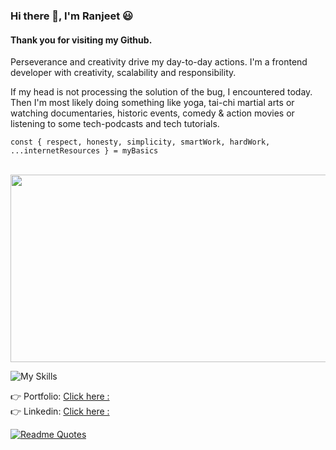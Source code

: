 ### Hi there 👋, I'm Ranjeet 😃
#### Thank you for visiting my Github.

Perseverance and creativity drive my day-to-day actions. I'm a frontend developer with creativity, scalability and responsibility. 

If my head is not processing the solution of the bug, I encountered today. Then I'm most likely doing something like yoga, tai-chi martial arts or watching documentaries, historic events, comedy & action movies or listening to some tech-podcasts and tech tutorials.

``` const { respect, honesty, simplicity, smartWork, hardWork, ...internetResources } = myBasics ```

<br>
  <img src="https://media.giphy.com/media/dWesBcTLavkZuG35MI/giphy.gif" style=" height: 300px; object-fit: fill;" width="600" height="auto"/>
<br>

![My Skills](https://skillicons.dev/icons?i=angular,vue,react,ts,js,html,jquery,materialui,scss,css,bootstrap,github,gitlab,vscode,webpack,nodejs,express,postgres,firebase,docker,npm,xd,figma)

<!-- :mechanical_arm: Skills:-  ✔Vue | ✔Reactjs | ✔Angular | ✔Hugo | ✔Html | ✔Css | ✔Sass | ✔TypeScript |  ✔Java Script | ✔JQuery | ✔Material-Ui | ✔Bootstrap | ✔Git/Bitbucket/Gitlab | ✔AdobeXd | ✔Vscode | ✔Parcel | ✔Webpack | -->
 
:point_right: Portfolio: [Click here :](https://ranjeet2311.github.io/upgraded/)  
:point_right: Linkedin: [Click here :](https://www.linkedin.com/in/ranjeet-kumar-23n19/)  

[![Readme Quotes](https://quotes-github-readme.vercel.app/api?type=horizontal)](https://github.com/Ranjeet2311/github-readme-quotes)

